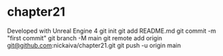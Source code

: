 # chapter21

Developed with Unreal Engine 4
git init
git add README.md
git commit -m "first commit"
git branch -M main
git remote add origin git@github.com:nickaiva/chapter21.git
git push -u origin main
